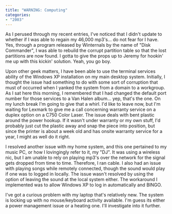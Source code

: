 ```yaml
---
title: "WARNING: Computing"
categories:
- "2003"
---
```


As I perused through my recent entries, I've noticed that I didn't update to whether if I was able to regain my 46,000 mp3's... do not fear for I have. Yes, through a program released by Winternals by the name of "Disk Commander", I was able to rebuild the corrupt partition table so that the lost partitions are now found. I gotta to give the props up to Jeremy for hookin' me up with this kickin' solution. Yeah, you go boy.

Upon other geek matters, I have been able to use the terminal services ability of the Windows XP installation on my main desktop system. Initially, I thought the issue had something to do with some sort of corruption that must of occurred when I yanked the system from a domain to a workgroup. As I sat here this morning, I remembered that I had changed the default port number for those services to a Van Halen album... yep, that's the one. On my lunch break I'm going to give that a whirl. I'd like to leave now, but I'm waiting for Lexmark to give me a call concerning warranty service on a duplex option on a C750 Color Laser. The issue deals with bent plastic around the power hookup. If it wasn't under warranty or my own stuff, I'd probably just cut the plastic away and snap the piece into position, but since the printer is about a week old and has onsite warranty service for a year, I might as well do it right.

I resolved another issue with my home system, and this one pertained to my music PC, or how I lovingingly refer to it, my "DJ". It was using a wireless nic, but I am unable to rely on playing mp3's over the network for the signal gets dropped from time to time. Therefore, I ran cable. I also had an issue with playing songs while remotely connected, though the sound would play if one was to logged in locally. The issue wasn't resolved by using the option of leaving the sound at the local system either. The workaround I implemented was to allow Windows XP to log in automatically and BINGO.

I've got a curious problem with my laptop that's relatively new. The system is locking up with no mouse/keyboard activity available. I'm guess its either a power management issue or a heating one. I'll investigate into it further.